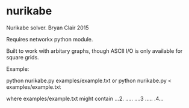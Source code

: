 nurikabe
========
Nurikabe solver.
Bryan Clair 2015

Requires networkx python module.

Built to work with arbitary graphs, though ASCII I/O is only available for square grids.

Example:

python nurikabe.py examples/example.txt
or
python nurikabe.py < examples/example.txt

where examples/example.txt might contain
...2.
.....
....3
.....
.4...

